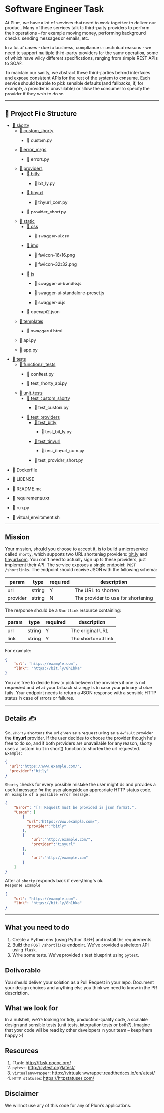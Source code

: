 Software Engineer Task
======================

At Plum, we have a lot of services that need to work together to deliver our product.
Many of these services talk to third-party providers to perform their operations – for
example moving money, performing background checks, sending messages or emails, etc.

In a lot of cases - due to business, compliance or technical reasons - we need to support
multiple third-party providers for the same operation, some of which have wildy different
specifications, ranging from simple REST APIs to SOAP.

To maintain our sanity, we abstract these third-parties behind interfaces and expose
consistent APIs for the rest of the system to consume. Each service should be able to
pick sensible defaults (and fallbacks, if, for example, a provider is unavailable) or
allow the consumer to specify the provider if they wish to do so.

<hr>

## 📁 Project File Structure

<ul>
  <li>
    <a href="https://github.com/andrewpap22/Plum_Software-Engineer-Task/tree/shorty/shorty">📂 shorty</a>
    <ul>
      <li>
        <a href="https://github.com/andrewpap22/Plum_Software-Engineer-Task/tree/shorty/shorty/custom_shorty">📂 custom_shorty</a>
        <ul>
          <li>
            <p>📄 custom.py</p>
          </li>
        </ul>
      </li>
      <li>
        <a href="https://github.com/andrewpap22/Plum_Software-Engineer-Task/tree/shorty/shorty/error_msgs">📂 error_msgs</a>
        <ul>
          <li>
            <p>📄 errors.py</p>
          </li>
        </ul>
      </li>
      <li>
        <a href="https://github.com/andrewpap22/Plum_Software-Engineer-Task/tree/shorty/shorty/providers">📂 providers</a>
        <ul>
          <li>
            <a href="https://github.com/andrewpap22/Plum_Software-Engineer-Task/tree/shorty/shorty/providers/bitly">📂 bitly</a>
            <ul>
              <li>
                <p>📄 bit_ly.py</p>
              </li>
            </ul>
          </li>
          <li>
            <a href="https://github.com/andrewpap22/Plum_Software-Engineer-Task/tree/shorty/shorty/providers/tinyurl">📂 tinyurl</a>
            <ul>
              <li>
                <p>📄 tinyurl_com.py</p>
              </li>
            </ul>
          </li>
          <li>
            <p>📄 provider_short.py</p>
          </li>
        </ul>
      </li>
      <li>
        <a href="https://github.com/andrewpap22/Plum_Software-Engineer-Task/tree/shorty/shorty/static">📂 static</a>
        <ul>
          <li>
            <a href="https://github.com/andrewpap22/Plum_Software-Engineer-Task/tree/shorty/shorty/static/css">📂 css</a>
            <ul>
              <li>
                <p>📄 swagger-ui.css</p>
              </li>
            </ul>
          </li>
          <li>
            <a href="https://github.com/andrewpap22/Plum_Software-Engineer-Task/tree/shorty/shorty/static/img">📂 img</a>
            <ul>
              <li>
                <p>📄 favicon-16x16.png</p>
              </li>
              <li>
                <p>📄 favicon-32x32.png</p>
              </li>
            </ul>
          </li>
          <li>
            <a href="https://github.com/andrewpap22/Plum_Software-Engineer-Task/tree/shorty/shorty/static/js">📂 js</a>
            <ul>
              <li>
                <p>📄 swagger-ui-bundle.js</p>
              </li>
              <li>
                <p>📄 swagger-ui-standalone-preset.js</p>
              </li>
              <li>
                <p>📄 swagger-ui.js</p>
              </li>
            </ul>
          </li>
          <li>
            <p>📄 openapi2.json</p>
          </li>
        </ul>
      </li>
      <li>
        <a href="https://github.com/andrewpap22/Plum_Software-Engineer-Task/tree/shorty/shorty/templates">📂 templates</a>
        <ul>
          <li>
            <p>📄 swaggerui.html</p>
          </li>
        </ul>
      </li>
      <li>
        <p>📄 api.py</p>
      </li>
      <li>
        <p>📄 app.py</p>
      </li>
    </ul>
  </li>
  <li>
    <a href="https://github.com/andrewpap22/Plum_Software-Engineer-Task/tree/shorty/tests">📂 tests</a>
    <ul>
      <li>
        <a href="https://github.com/andrewpap22/Plum_Software-Engineer-Task/tree/shorty/tests/functional_tests">📂 functional_tests</a>
        <ul>
          <li>
            <p>📄 conftest.py</p>
          </li>
          <li>
            <p>📄 test_shorty_api.py</p>
          </li>
        </ul>
      </li>
      <li>
        <a href="https://github.com/andrewpap22/Plum_Software-Engineer-Task/tree/shorty/tests/unit_tests">📂 unit_tests</a>
        <ul>
          <li>
            <a href="https://github.com/andrewpap22/Plum_Software-Engineer-Task/tree/shorty/tests/unit_tests/test_custom_shorty">📂 test_custom_shorty</a>
            <ul>
              <li>
                <p>📄 test_custom.py</p>
              </li>
            </ul>
          </li>
          <li>
            <a href="https://github.com/andrewpap22/Plum_Software-Engineer-Task/tree/shorty/tests/unit_tests/test_providers">📂 test_providers</a>
            <ul>
              <li>
                <a href="https://github.com/andrewpap22/Plum_Software-Engineer-Task/tree/shorty/tests/unit_tests/test_providers/test_bitly">📂 test_bitly</a>
                <ul>
                  <li>
                    <p>📄 test_bit_ly.py</p>
                  </li>
                </ul>
              </li>
              <li>
                <a href="https://github.com/andrewpap22/Plum_Software-Engineer-Task/tree/shorty/tests/unit_tests/test_providers/test_tinyurl">📂 test_tinyurl</a>
                <ul>
                  <li>
                    <p>📄 test_tinyurl_com.py</p>
                  </li>
                </ul>
              </li>
              <li>
                <p>📄 test_provider_short.py</p>
              </li>
            </ul>
          </li>
        </ul>
      </li>
    </ul>
  <li><p>🐳 Dockerfile</p></li>
  <li><p>📄 LICENSE</p></li>
  <li><p>📄 README.md</p></li>
  <li><p>📄 requirements.txt</p></li>
  <li><p>📄 run.py</p></li>
  <li><p>💾 virtual_enviroment.sh</p></li>
  </li>
</ul>

<hr>

Mission
-------

Your mission, should you choose to accept it, is to build a microservice called `shorty`, 
which supports two URL shortening providers: [bit.ly](https://dev.bitly.com/) and [tinyurl.com](https://gist.github.com/MikeRogers0/2907534).
You don't need to actually sign up to these providers, just implement their API. The
service exposes a single endpoint: `POST /shortlinks`. The endpoint should receive
JSON with the following schema:

| param    | type   | required | description                        |
|----------|--------|----------|------------------------------------|
| url      | string | Y        | The URL to shorten                 |
| provider | string | N        | The provider to use for shortening |

The response should be a `Shortlink` resource containing:

| param    | type   | required | description                        |
|----------|--------|----------|------------------------------------|
| url      | string | Y        | The original URL                   |
| link     | string | Y        | The shortened link                 |

For example:
```json
{
    "url": "https://example.com",
    "link": "https://bit.ly/8h1bka"
}
```

You are free to decide how to pick between the providers if one is not requested and what
your fallback strategy is in case your primary choice fails. Your endpoint needs to return
a JSON response with a sensible HTTP status in case of errors or failures.

<hr>

## Details ✍️

So, `shorty` shortens the url given as a request using as a `default` provider the **tinyurl** provider. If the user decides to choose the provider though he's free to do so, and if both providers are unavailable for any reason, shorty uses a custom built in short() function to shorten the url requested. <br>
`Example:`

```json
{
  "url":"https://www.example.com/",
  "provider":"bitly"
}
```

`Shorty` checks for every possible mistake the user might do and provides a useful message for the user alongside an appropriate HTTP status code. <br>
`An example of a possible error message:`

```json
{
    "Error": "[!] Request must be provided in json format.",
    "Usage": [
        {
          "url":"https://www.example.com/",
          "provider":"bitly"
        },
        {
            "url":"http://example.com/",
            "provider":"tinyurl"
        },
        {
            "url":"http://example.com"
        }
    ]
}
```

After all `shorty` responds back if everything's ok. <br>
`Response Example`

```json
{
    "url": "https://example.com",
    "link": "https://bit.ly/8h1bka"
}
```

<hr>

What you need to do
-------------------

1. Create a Python env (using Python 3.6+) and install the requirements.
2. Build the `POST /shortlinks` endpoint. We've provided a skeleton API using `flask`.
3. Write some tests. We've provided a test blueprint using `pytest`.

Deliverable
-----------

You should deliver your solution as a Pull Request in your repo. Document your design choices and anything else you think we need to know in the PR description.

What we look for
----------------

In a nutshell, we're looking for tidy, production-quality code, a scalable design and sensible
tests (unit tests, integration tests or both?). Imagine that your code will be read by other 
developers in your team – keep them happy :-)

Resources
---------

1. `Flask`: http://flask.pocoo.org/
2. `pytest`: http://pytest.org/latest/
3. `virtualenvwrapper`: https://virtualenvwrapper.readthedocs.io/en/latest/
4. `HTTP statuses`: https://httpstatuses.com/

Disclaimer
----------

We will not use any of this code for any of Plum's applications.
